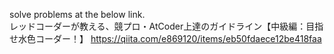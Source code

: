 solve problems at the below link.  
レッドコーダーが教える、競プロ・AtCoder上達のガイドライン【中級編：目指せ水色コーダー！】
https://qiita.com/e869120/items/eb50fdaece12be418faa